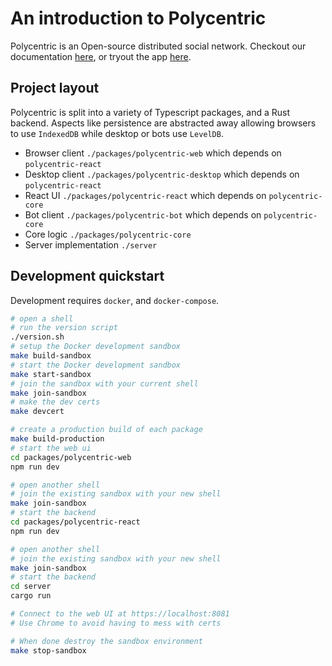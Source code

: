 # An introduction to Polycentric

Polycentric is an Open-source distributed social network. Checkout our documentation [here](https://docs.polycentric.io), or tryout the app [here](https://polycentric.io).

## Project layout

Polycentric is split into a variety of Typescript packages, and a Rust backend. Aspects like persistence are abstracted away allowing browsers to use `IndexedDB` while desktop or bots use `LevelDB`.

- Browser client `./packages/polycentric-web` which depends on `polycentric-react`
- Desktop client `./packages/polycentric-desktop` which depends on `polycentric-react`
- React UI `./packages/polycentric-react` which depends on `polycentric-core`
- Bot client `./packages/polycentric-bot` which depends on `polycentric-core`
- Core logic `./packages/polycentric-core`
- Server implementation `./server`

## Development quickstart

Development requires `docker`, and `docker-compose`.

```bash
# open a shell
# run the version script
./version.sh
# setup the Docker development sandbox
make build-sandbox
# start the Docker development sandbox
make start-sandbox
# join the sandbox with your current shell
make join-sandbox
# make the dev certs
make devcert

# create a production build of each package
make build-production
# start the web ui
cd packages/polycentric-web
npm run dev

# open another shell
# join the existing sandbox with your new shell
make join-sandbox
# start the backend
cd packages/polycentric-react
npm run dev

# open another shell
# join the existing sandbox with your new shell
make join-sandbox
# start the backend
cd server
cargo run

# Connect to the web UI at https://localhost:8081
# Use Chrome to avoid having to mess with certs

# When done destroy the sandbox environment
make stop-sandbox
```
